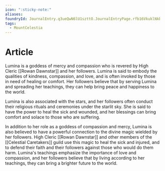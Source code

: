 ```yaml
---
icon: ":sticky-note:"
aliases: 
foundryId: JournalEntry.q3ueQwN6lU1szttO.JournalEntryPage.rfb16VkuklNkb75K
tags:
  - MountCelestia
---
```

# Article
Lumina is a goddess of mercy and compassion who is revered by High Cleric [[Rowan Dawnstar]] and her followers. Lumina is said to embody the qualities of kindness, compassion, and love, and is often invoked by those in need of healing or comfort. Her followers believe that by serving Lumina and spreading her teachings, they can help bring peace and happiness to the world.

Lumina is also associated with the stars, and her followers often conduct their religious rituals and ceremonies under the starlit sky. She is said to have the power to heal the sick and wounded, and her blessings can bring comfort and solace to those who are suffering.

In addition to her role as a goddess of compassion and mercy, Lumina is also believed to have a powerful connection to the divine magic wielded by her followers. High Cleric [[Rowan Dawnstar]] and other members of the [[Celestial Caretakers]] guild use this magic to heal the sick and injured, and to defend their faith and their followers against those who would do them harm. Lumina's teachings emphasize the importance of love and compassion, and her followers believe that by living according to her teachings, they can bring a brighter future to the world.

